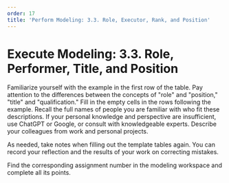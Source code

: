 ```yaml
---
order: 17
title: 'Perform Modeling: 3.3. Role, Executor, Rank, and Position'
---
```


# Execute Modeling: 3.3. Role, Performer, Title, and Position

Familiarize yourself with the example in the first row of the table. Pay attention to the differences between the concepts of "role" and "position," "title" and "qualification." Fill in the empty cells in the rows following the example. Recall the full names of people you are familiar with who fit these descriptions. If your personal knowledge and perspective are insufficient, use ChatGPT or Google, or consult with knowledgeable experts. Describe your colleagues from work and personal projects.

As needed, take notes when filling out the template tables again. You can record your reflection and the results of your work on correcting mistakes.

Find the corresponding assignment number in the modeling workspace and complete all its points.